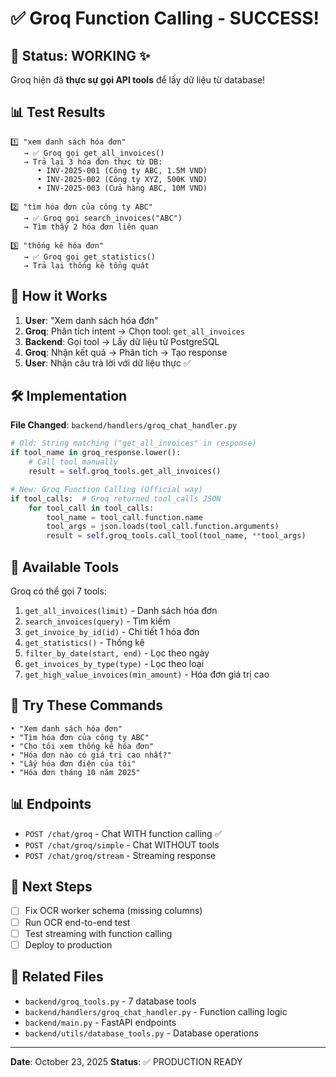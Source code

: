 # ✅ Groq Function Calling - SUCCESS!

## 🎯 Status: WORKING ✨

Groq hiện đã **thực sự gọi API tools** để lấy dữ liệu từ database!

## 📊 Test Results

```
1️⃣ "xem danh sách hóa đơn"
   → ✅ Groq gọi get_all_invoices()
   → Trả lại 3 hóa đơn thực từ DB:
      • INV-2025-001 (Công ty ABC, 1.5M VND)
      • INV-2025-002 (Công ty XYZ, 500K VND)
      • INV-2025-003 (Cửa hàng ABC, 10M VND)

2️⃣ "tìm hóa đơn của công ty ABC"
   → ✅ Groq gọi search_invoices("ABC")
   → Tìm thấy 2 hóa đơn liên quan

3️⃣ "thống kê hóa đơn"
   → ✅ Groq gọi get_statistics()
   → Trả lại thống kê tổng quát
```

## 🔄 How it Works

1. **User**: "Xem danh sách hóa đơn"
2. **Groq**: Phân tích intent → Chọn tool: `get_all_invoices`
3. **Backend**: Gọi tool → Lấy dữ liệu từ PostgreSQL
4. **Groq**: Nhận kết quả → Phân tích → Tạo response
5. **User**: Nhận câu trả lời với dữ liệu thực ✅

## 🛠️ Implementation

**File Changed**: `backend/handlers/groq_chat_handler.py`

```python
# Old: String matching ("get_all_invoices" in response)
if tool_name in groq_response.lower():
    # Call tool manually
    result = self.groq_tools.get_all_invoices()

# New: Groq Function Calling (Official way)
if tool_calls:  # Groq returned tool_calls JSON
    for tool_call in tool_calls:
        tool_name = tool_call.function.name
        tool_args = json.loads(tool_call.function.arguments)
        result = self.groq_tools.call_tool(tool_name, **tool_args)
```

## 📝 Available Tools

Groq có thể gọi 7 tools:

1. `get_all_invoices(limit)` - Danh sách hóa đơn
2. `search_invoices(query)` - Tìm kiếm
3. `get_invoice_by_id(id)` - Chi tiết 1 hóa đơn
4. `get_statistics()` - Thống kê
5. `filter_by_date(start, end)` - Lọc theo ngày
6. `get_invoices_by_type(type)` - Lọc theo loại
7. `get_high_value_invoices(min_amount)` - Hóa đơn giá trị cao

## 🎤 Try These Commands

```
• "Xem danh sách hóa đơn"
• "Tìm hóa đơn của công ty ABC"
• "Cho tôi xem thống kê hóa đơn"
• "Hóa đơn nào có giá trị cao nhất?"
• "Lấy hóa đơn điện của tôi"
• "Hóa đơn tháng 10 năm 2025"
```

## 📊 Endpoints

- `POST /chat/groq` - Chat WITH function calling ✅
- `POST /chat/groq/simple` - Chat WITHOUT tools
- `POST /chat/groq/stream` - Streaming response

## 🚀 Next Steps

- [ ] Fix OCR worker schema (missing columns)
- [ ] Run OCR end-to-end test
- [ ] Test streaming with function calling
- [ ] Deploy to production

## 🔗 Related Files

- `backend/groq_tools.py` - 7 database tools
- `backend/handlers/groq_chat_handler.py` - Function calling logic
- `backend/main.py` - FastAPI endpoints
- `backend/utils/database_tools.py` - Database operations

---

**Date**: October 23, 2025
**Status**: ✅ PRODUCTION READY
